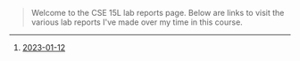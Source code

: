 > Welcome to the CSE 15L lab reports page. Below are links to visit the various lab reports I've made over my time in this course.
---
1. [2023-01-12](https://www.google.com)
